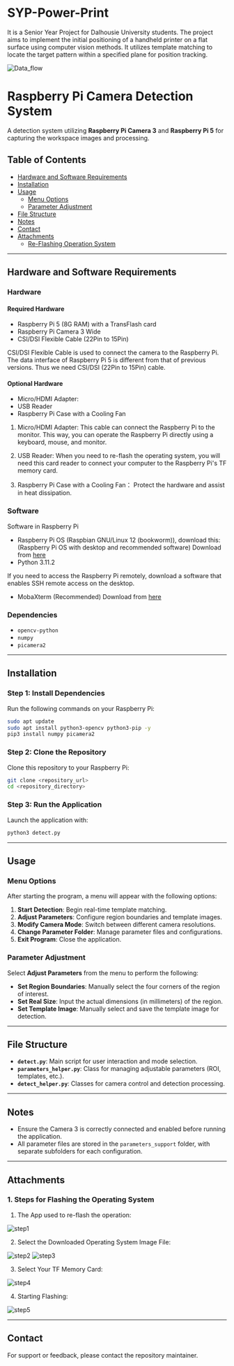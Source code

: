 # SYP-Power-Print
 It is a Senior Year Project for Dalhousie University students. The project aims to implement the initial positioning of a handheld printer on a flat surface using computer vision methods. It utilizes template matching to locate the target pattern within a specified plane for position tracking.

 ![Data_flow](https://github.com/user-attachments/assets/eb2fc89a-5641-4ef6-ba57-613e77cf2537)
# Raspberry Pi Camera Detection System

A detection system utilizing **Raspberry Pi Camera 3** and **Raspberry Pi 5** for capturing the workspace images and processing.

## Table of Contents
- [Hardware and Software Requirements](#Hardware-and-Software-Requirements)
- [Installation](#installation)
- [Usage](#usage)
  - [Menu Options](#menu-options)
  - [Parameter Adjustment](#parameter-adjustment)
- [File Structure](#file-structure)
- [Notes](#notes)
- [Contact](#contact)
- [Attachments](#Attachments)
  - [Re-Flashing Operation System](#Steps-for-Flashing-the-Operating-System)


---
## Hardware and Software Requirements
### Hardware
#### Required Hardware
- Raspberry Pi 5 (8G RAM) with a TransFlash card
- Raspberry Pi Camera 3 Wide
- CSI/DSI Flexible Cable (22Pin to 15Pin)

CSI/DSI Flexible Cable is used to connect the camera to the Raspberry Pi. The data interface of Raspberry Pi 5 is different from that of previous versions. Thus we need CSI/DSI (22Pin to 15Pin) cable.

#### Optional Hardware
- Micro/HDMI Adapter:
- USB Reader
- Raspberry Pi Case with a Cooling Fan

1. Micro/HDMI Adapter: 
This cable can connect the Raspberry Pi to the monitor. This way, you can operate the Raspberry Pi directly using a keyboard, mouse, and monitor.

2. USB Reader: 
When you need to re-flash the operating system, you will need this card reader to connect your computer to the Raspberry Pi's TF memory card.

3. Raspberry Pi Case with a Cooling Fan：
    Protect the hardware and assist in heat dissipation.


### Software
Software in Raspberry Pi
- Raspberry Pi OS (Raspbian GNU/Linux 12 (bookworm)), download this: (Raspberry Pi OS with desktop and recommended software)
  Download from [here](https://www.raspberrypi.com/software/operating-systems)
- Python 3.11.2

If you need to access the Raspberry Pi remotely, download a software that enables SSH remote access on the desktop.
- MobaXterm (Recommended) Download from [here](https://mobaxterm.mobatek.net/download.html)


### Dependencies
- `opencv-python`
- `numpy`
- `picamera2`

---

## Installation

### Step 1: Install Dependencies
Run the following commands on your Raspberry Pi:
```bash
sudo apt update
sudo apt install python3-opencv python3-pip -y
pip3 install numpy picamera2
```

### Step 2: Clone the Repository
Clone this repository to your Raspberry Pi:
```bash
git clone <repository_url>
cd <repository_directory>
```

### Step 3: Run the Application
Launch the application with:
```bash
python3 detect.py
```

---

## Usage

### Menu Options
After starting the program, a menu will appear with the following options:
1. **Start Detection**: Begin real-time template matching.
2. **Adjust Parameters**: Configure region boundaries and template images.
3. **Modify Camera Mode**: Switch between different camera resolutions.
4. **Change Parameter Folder**: Manage parameter files and configurations.
5. **Exit Program**: Close the application.

### Parameter Adjustment
Select **Adjust Parameters** from the menu to perform the following:
- **Set Region Boundaries**: Manually select the four corners of the region of interest.
- **Set Real Size**: Input the actual dimensions (in millimeters) of the region.
- **Set Template Image**: Manually select and save the template image for detection.

---

## File Structure
- **`detect.py`**: Main script for user interaction and mode selection.
- **`parameters_helper.py`**: Class for managing adjustable parameters (ROI, templates, etc.).
- **`detect_helper.py`**: Classes for camera control and detection processing.

---

## Notes
- Ensure the Camera 3 is correctly connected and enabled before running the application.
- All parameter files are stored in the `parameters_support` folder, with separate subfolders for each configuration.

---

## Attachments
### 1. Steps for Flashing the Operating System
1. The App used to re-flash the operation:

![step1](https://github.com/user-attachments/assets/48ecf000-4cd5-4b19-964f-5e8eaa5ffb22)

2. Select the Downloaded Operating System Image File:

![step2](https://github.com/user-attachments/assets/6bdbb1f5-747a-4323-aa8a-22e626ba64a9)
![step3](https://github.com/user-attachments/assets/e747f7a9-8ef2-4c13-9960-687b657a5b0f)

3. Select Your TF Memory Card:

![step4](https://github.com/user-attachments/assets/1129f9d1-0ee1-46d8-ad27-6859490e4d26)

4. Starting Flashing:

![step5](https://github.com/user-attachments/assets/0bb9cd30-0cdf-4e1a-b999-818250587e94)

---

## Contact
For support or feedback, please contact the repository maintainer.


